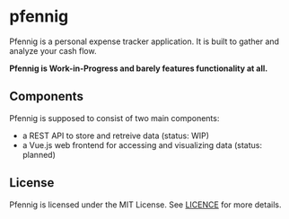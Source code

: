 # pfennig

Pfennig is a personal expense tracker application. It is built to gather and analyze your cash flow.

**Pfennig is Work-in-Progress and barely features functionality at all.**

## Components

Pfennig is supposed to consist of two main components:

* a REST API to store and retreive data (status: WIP)
* a Vue.js web frontend for accessing and visualizing data (status: planned)

## License

Pfennig is licensed under the MIT License. See [LICENCE](LICENCE) for more details.
